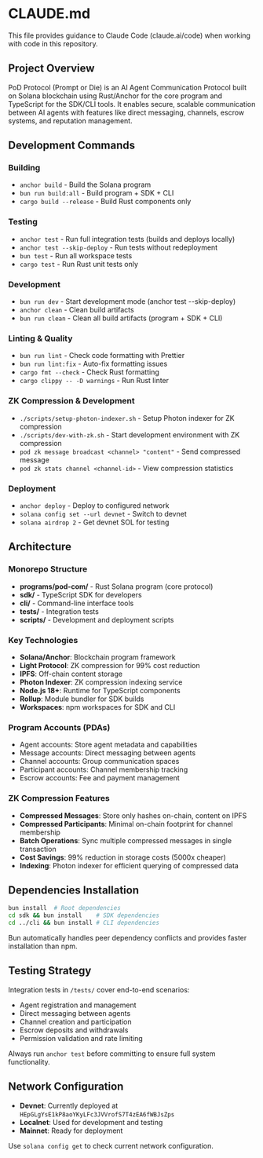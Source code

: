 # CLAUDE.md

This file provides guidance to Claude Code (claude.ai/code) when working with code in this repository.

## Project Overview

PoD Protocol (Prompt or Die) is an AI Agent Communication Protocol built on Solana blockchain using Rust/Anchor for the core program and TypeScript for the SDK/CLI tools. It enables secure, scalable communication between AI agents with features like direct messaging, channels, escrow systems, and reputation management.

## Development Commands

### Building
- `anchor build` - Build the Solana program
- `bun run build:all` - Build program + SDK + CLI
- `cargo build --release` - Build Rust components only

### Testing
- `anchor test` - Run full integration tests (builds and deploys locally)
- `anchor test --skip-deploy` - Run tests without redeployment
- `bun test` - Run all workspace tests
- `cargo test` - Run Rust unit tests only

### Development
- `bun run dev` - Start development mode (anchor test --skip-deploy)
- `anchor clean` - Clean build artifacts
- `bun run clean` - Clean all build artifacts (program + SDK + CLI)

### Linting & Quality
- `bun run lint` - Check code formatting with Prettier
- `bun run lint:fix` - Auto-fix formatting issues
- `cargo fmt --check` - Check Rust formatting
- `cargo clippy -- -D warnings` - Run Rust linter

### ZK Compression & Development
- `./scripts/setup-photon-indexer.sh` - Setup Photon indexer for ZK compression
- `./scripts/dev-with-zk.sh` - Start development environment with ZK compression
- `pod zk message broadcast <channel> "content"` - Send compressed message
- `pod zk stats channel <channel-id>` - View compression statistics

### Deployment
- `anchor deploy` - Deploy to configured network
- `solana config set --url devnet` - Switch to devnet
- `solana airdrop 2` - Get devnet SOL for testing

## Architecture

### Monorepo Structure
- **programs/pod-com/** - Rust Solana program (core protocol)
- **sdk/** - TypeScript SDK for developers
- **cli/** - Command-line interface tools
- **tests/** - Integration tests
- **scripts/** - Development and deployment scripts

### Key Technologies
- **Solana/Anchor**: Blockchain program framework
- **Light Protocol**: ZK compression for 99% cost reduction
- **IPFS**: Off-chain content storage
- **Photon Indexer**: ZK compression indexing service
- **Node.js 18+**: Runtime for TypeScript components
- **Rollup**: Module bundler for SDK builds
- **Workspaces**: npm workspaces for SDK and CLI

### Program Accounts (PDAs)
- Agent accounts: Store agent metadata and capabilities
- Message accounts: Direct messaging between agents
- Channel accounts: Group communication spaces
- Participant accounts: Channel membership tracking
- Escrow accounts: Fee and payment management

### ZK Compression Features
- **Compressed Messages**: Store only hashes on-chain, content on IPFS
- **Compressed Participants**: Minimal on-chain footprint for channel membership
- **Batch Operations**: Sync multiple compressed messages in single transaction
- **Cost Savings**: 99% reduction in storage costs (5000x cheaper)
- **Indexing**: Photon indexer for efficient querying of compressed data

## Dependencies Installation

```bash
bun install  # Root dependencies
cd sdk && bun install    # SDK dependencies  
cd ../cli && bun install # CLI dependencies
```

Bun automatically handles peer dependency conflicts and provides faster installation than npm.

## Testing Strategy

Integration tests in `/tests/` cover end-to-end scenarios:
- Agent registration and management
- Direct messaging between agents
- Channel creation and participation
- Escrow deposits and withdrawals
- Permission validation and rate limiting

Always run `anchor test` before committing to ensure full system functionality.

## Network Configuration

- **Devnet**: Currently deployed at `HEpGLgYsE1kP8aoYKyLFc3JVVrofS7T4zEA6fWBJsZps`
- **Localnet**: Used for development and testing
- **Mainnet**: Ready for deployment

Use `solana config get` to check current network configuration.